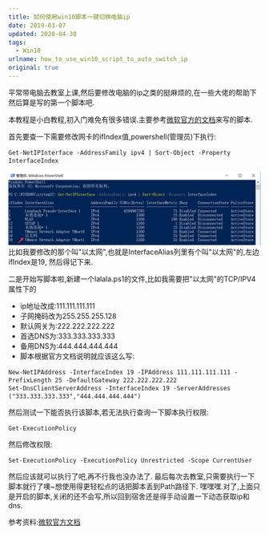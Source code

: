 ```yaml
---
title: 如何使用win10脚本一键切换电脑ip
date: 2019-03-07 
updated: 2020-04-30
tags: 
  - Win10
urlname: how_to_use_win10_script_to_auto_switch_ip
original: true
---
```

平常带电脑去教室上课,然后要修改电脑的ip之类的挺麻烦的,在一些大佬的帮助下然后算是写的第一个脚本吧.
<!--more-->
本教程是小白教程,初入门难免有很多错误.主要参考[微软官方的文档](https://docs.microsoft.com/zh-cn/previous-versions/windows/powershell-scripting/hh826150%28v%3dwps.620%29)来写的脚本.

首先要查一下需要修改网卡的ifIndex值,powershell(管理员)下执行:
~~~
Get-NetIPInterface -AddressFamily ipv4 | Sort-Object -Property InterfaceIndex 
~~~
![查看ifIndex](/picture/20190307-0.jpg)
比如我要修改的那个叫"以太网",也就是InterfaceAlias列里有个叫"以太网"的,左边ifIndex是19,
然后得记下来.

二是开始写脚本啦,新建一个lalala.ps1的文件,比如我需要把"以太网"的TCP/IPV4属性下的
- ip地址改成:111.111.111.111
- 子网掩码改为255.255.255.128
- 默认网关为:222.222.222.222
- 首选DNS为:333.333.333.333
- 备用DNS为:444.444.444.444
- 脚本根据官方文档说明就应该这么写:

~~~
New-NetIPAddress -InterfaceIndex 19 -IPAddress 111.111.111.111 -PrefixLength 25 -DefaultGateway 222.222.222.222
Set-DnsClientServerAddress -InterfaceIndex 19 -ServerAddresses ("333.333.333.333","444.444.444.444")
~~~
然后测试一下能否执行该脚本,若无法执行查询一下脚本执行权限:
~~~
Get-ExecutionPolicy
~~~
然后修改权限:
~~~
Set-ExecutionPolicy -ExecutionPolicy Unrestricted -Scope CurrentUser
~~~
然后应该就可以执行了吧,再不行我也没办法了.
最后每次去教室,只需要执行一下脚本就行了噢~想使用得更轻松点的话把脚本丢到Path路径下.
嘿嘿嘿.对了,上面只是开启的脚本,关闭的还不会写,所以回到宿舍还是得手动设置一下动态获取ip和dns.

参考资料:[微软官方文档](https://docs.microsoft.com/zh-cn/previous-versions/windows/powershell-scripting/hh826150%28v%3dwps.620%29)








